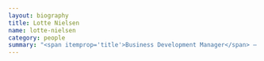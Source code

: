 ```yaml
---
layout: biography
title: Lotte Nielsen
name: lotte-nielsen
category: people
summary: "<span itemprop='title'>Business Development Manager</span> — Managing all aspects of marketing, event management and press relations. The sharp eye and relentless reminder on all sales support. "
---
```


